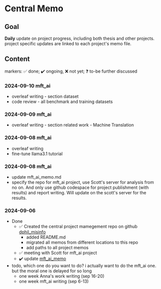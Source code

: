 # Central Memo

## Goal
**Daily** update on project progress, including both thesis and other projects.
project specific updates are linked to each project's memo file. 

## Content 
markers: ✅ done; ✔️ ongoing, ❌ not yet; ❓ to-be further discussed

### 2024-09-10 mft_ai
- overleaf writing - section dataset
- code review - all benchmark and training datasets 

### 2024-09-09 mft_ai
- overleaf writing - section related work - Machine Translation

### 2024-09-08 mft_ai
- overleaf writing
- fine-tune llama3.1 tutorial

### 2024-09-08 mft_ai
- update mft_ai_memo.md 
- specify the repo for mft_ai project, use Scott's server for analysis from no on. And only use github codespace for project publishment (with results) and report writing. Will update on the scott's server for the results. 


### 2024-09-06 
- Done
    - ✅ Created the central project mamegement repo on github [dphil_misinfo](https://github.com/calvinchengyx/dphil_misinfo)
        - added README.md
        - migrated all memos from different locations to this repo
        - add paths to all project memos
    - ✅ meeting with Scott for mft_ai project
    - ✔️ update [mft_ai_memo](/workspaces/dphil_misinfo/project_memo/mft_ai_memo.md)
- todo, which one do you want to do? i actually want to do the mft_ai one. but the moral one is delayed for so long 
    - one week Anna's work writing (sep 16-20)
    - one week mft_ai writing (sep 6-13)
    

